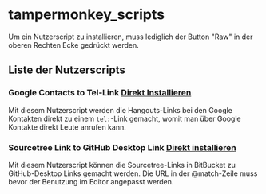 # tampermonkey_scripts

Um ein Nutzerscript zu installieren, muss lediglich der Button "Raw" in der oberen Rechten Ecke gedrückt werden.

## Liste der Nutzerscripts

### Google Contacts to Tel-Link [Direkt Installieren](https://github.com/dotFionn/tampermonkey_scripts/raw/main/g_contacts_tel_link.user.js 'Das Google Kontakte Nutzerscript direkt installieren')

Mit diesem Nutzerscript werden die Hangouts-Links bei den Google Kontakten direkt zu einem `tel:`-Link gemacht, womit man über Google Kontakte direkt Leute anrufen kann.

### Sourcetree Link to GitHub Desktop Link [Direkt installieren](https://github.com/dotFionn/tampermonkey_scripts/raw/main/sourcetree-link-to-github-desktop-link.user.js 'Das Sourcetree/GitHub Desktop Nutzerscript direkt installieren')

Mit diesem Nutzerscript können die Sourcetree-Links in BitBucket zu GitHub-Desktop Links gemacht werden.
Die URL in der @match-Zeile muss bevor der Benutzung im Editor angepasst werden.

